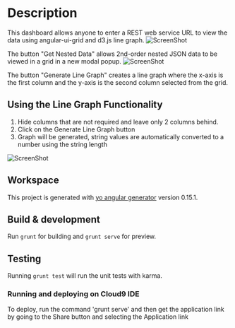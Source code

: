 # Description
This dashboard allows anyone to enter a REST web service URL to view the data using angular-ui-grid and d3.js line graph.
![ScreenShot](https://raw.github.com/jinser/RESTdashboard/master/dashboard.png)

The button "Get Nested Data" allows 2nd-order nested JSON data to be viewed in a grid in a new modal popup.
![ScreenShot](https://raw.github.com/jinser/RESTdashboard/master/nesteddata.png)

The button "Generate Line Graph" creates a line graph where the x-axis is the first column and the y-axis is the second column selected from the grid. 

## Using the Line Graph Functionality

1. Hide columns that are not required and leave only 2 columns behind. 
2. Click on the Generate Line Graph button
3. Graph will be generated, string values are automatically converted to a number using the string length

![ScreenShot](https://raw.github.com/jinser/RESTdashboard/master/linegraph.png)

## Workspace

This project is generated with [yo angular generator](https://github.com/yeoman/generator-angular)
version 0.15.1.

## Build & development

Run `grunt` for building and `grunt serve` for preview.

## Testing

Running `grunt test` will run the unit tests with karma.


### Running and deploying on Cloud9 IDE
To deploy, run the command 'grunt serve' and then get the application link by going to the Share button and selecting the Application link
